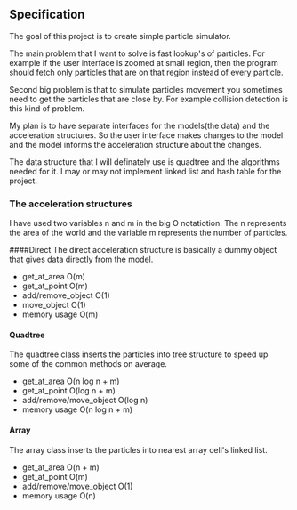 ## Specification

The goal of this project is to create simple particle simulator.

The main problem that I want to solve is fast lookup's of particles. For example if the user interface is zoomed at small region, then the program should fetch only particles that are on that region instead of every particle.

Second big problem is that to simulate particles movement you sometimes need to get the particles that are close by. For example collision detection is this kind of problem.

My plan is to have separate interfaces for the models(the data) and the acceleration structures. So the user interface makes changes to the model and the model informs the acceleration structure about the changes.

The data structure that I will definately use is quadtree and the algorithms needed for it. I may or may not implement linked list and hash table for the project.

### The acceleration structures
I have used two variables n and m in the big O notatiotion. The n represents the area of the world and the variable m represents the number of particles.

####Direct
The direct acceleration structure is basically a dummy object that gives data directly from the model.

 * get\_at\_area O(m)
 * get\_at\_point O(m)
 * add/remove\_object O(1)
 * move\_object O(1)
 * memory usage O(m)

#### Quadtree
The quadtree class inserts the particles into tree structure to speed up some of the common methods on average.

 * get\_at\_area O(n log n + m)
 * get\_at\_point O(log n + m)
 * add/remove/move\_object O(log n)
 * memory usage O(n log n + m)

#### Array
The array class inserts the particles into nearest array cell's linked list.

 * get\_at\_area O(n + m)
 * get\_at\_point O(m)
 * add/remove/move\_object O(1)
 * memory usage O(n)
